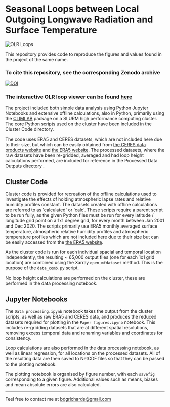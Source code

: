 # Seasonal Loops between Local Outgoing Longwave Radiation and Surface Temperature

![OLR Loops](https://i.ibb.co/SdQTbjG/Screenshot-2021-05-02-at-12-54-53.png)

This repository provides code to reproduce the figures and values found in the project of the same name. 

### To cite this repository, see the corresponding Zenodo archive

[![DOI](https://zenodo.org/badge/279544481.svg)](https://zenodo.org/badge/latestdoi/279544481)

### The interactive OLR loop viewer can be found [here](https://bdgrichards.github.io/OLR-Loop-Viewer/)

The project included both simple data analysis using Python Jupyter Notebooks and extensive offline calculations, also in Python, primarily using the [CLIMLAB](https://pypi.org/project/climlab/) package on a SLURM high performance computing cluster. The core Python scripts used on the cluster have been included in the Cluster Code directory.

The code uses ERA5 and CERES datasets, which are not included here due to their size, but which can be easily obtained from [the CERES data products website](https://ceres.larc.nasa.gov/data/) and [the ERA5 website](https://www.ecmwf.int/en/forecasts/datasets/reanalysis-datasets/era5). The processed datasets, where the raw datasets have been re-gridded, averaged and had loop height calculations performed, are included for reference in the Processed Data Outputs directory . 

## Cluster Code 

Cluster code is provided for recreation of the offline calculations used to investigate the effects of holding atmospheric lapse rates and relative humidity profiles constant. The datasets created with offline calculations are referred to as 'calculated' or 'calc'. These scripts require a parent script to be run fully, as the given Python files must be run for every latitude / longitude grid point on a 1x1 degree grid, for every month between Jan 2001 and Dec 2020. The scripts primarily use ERA5 monthly averaged surface temperature, atmospheric relative humidity profiles and atmospheric temperature profiles which are not included here due to their size but can be easily accessed from the [the ERA5 website](https://www.ecmwf.int/en/forecasts/datasets/reanalysis-datasets/era5).

As the cluster code is run for each individual spacial and temporal location independently, the resulting ~ 65,000 output files (one for each 1x1 grid location) are combined using the Xarray `open_mfdataset` method. This is the purpose of the `data_comb.py` script. 

No loop height calculations are performed on the cluster, these are performed in the data processing notebook.

## Jupyter Notebooks

The `Data processing.ipynb` notebook takes the output from the cluster scripts, as well as raw ERA5 and CERES data, and produces the reduced datasets required for plotting in the `Paper figures.ipynb` notebook. This includes re-gridding datasets that are at different spatial resolutions, removing excess temporal data and renaming variables and coordinates for consistency. 

Loop calculations are also performed in the data processing notebook, as well as linear regression, for all locations on the processed datasets. All of the resulting data are then saved to NetCDF files so that they can be passed to the plotting notebook. 

The plotting notebook is organised by figure number, with each `savefig` corresponding to a given figure. Additional values such as means, biases and mean absolute errors are also calculated.   

***

Feel free to contact me at <bdgrichards@gmail.com>
